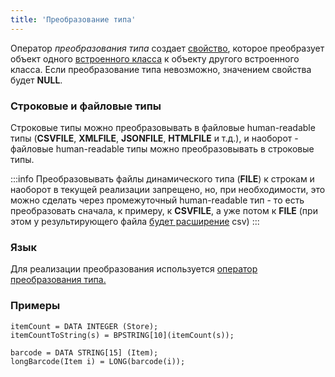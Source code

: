 ```yaml
---
title: 'Преобразование типа'
---
```


Оператор *преобразования типа* создает [свойство](Properties.md), которое преобразует объект одного [встроенного класса](Built-in_classes.md) к объекту другого встроенного класса. Если преобразование типа невозможно, значением свойства будет **NULL**.

### Строковые и файловые типы

Строковые типы можно преобразовывать в файловые human-readable типы (**CSVFILE**, **XMLFILE**, **JSONFILE**, **HTMLFILE** и т.д.), и наоборот - файловые human-readable типы можно преобразовывать в строковые типы.


:::info
Преобразовывать файлы динамического типа (**FILE**) к строкам и наоборот в текущей реализации запрещено, но, при необходимости, это можно сделать через промежуточный human-readable тип - то есть преобразовать сначала, к примеру, к **CSVFILE**, а уже потом к **FILE** (при этом у результирующего файла [будет расширение](Built-in_classes.md#csv-broken) csv)
:::

### Язык

Для реализации преобразования используется [оператор преобразования типа.](Type_conversion_operator.md)

### Примеры

```lsf
itemCount = DATA INTEGER (Store);
itemCountToString(s) = BPSTRING[10](itemCount(s));

barcode = DATA STRING[15] (Item);
longBarcode(Item i) = LONG(barcode(i));
```
